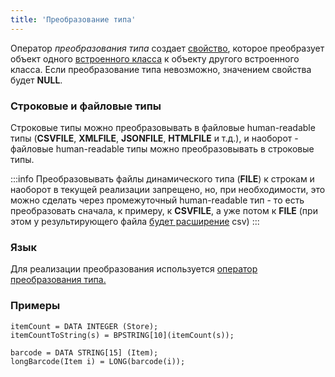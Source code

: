 ```yaml
---
title: 'Преобразование типа'
---
```


Оператор *преобразования типа* создает [свойство](Properties.md), которое преобразует объект одного [встроенного класса](Built-in_classes.md) к объекту другого встроенного класса. Если преобразование типа невозможно, значением свойства будет **NULL**.

### Строковые и файловые типы

Строковые типы можно преобразовывать в файловые human-readable типы (**CSVFILE**, **XMLFILE**, **JSONFILE**, **HTMLFILE** и т.д.), и наоборот - файловые human-readable типы можно преобразовывать в строковые типы.


:::info
Преобразовывать файлы динамического типа (**FILE**) к строкам и наоборот в текущей реализации запрещено, но, при необходимости, это можно сделать через промежуточный human-readable тип - то есть преобразовать сначала, к примеру, к **CSVFILE**, а уже потом к **FILE** (при этом у результирующего файла [будет расширение](Built-in_classes.md#csv-broken) csv)
:::

### Язык

Для реализации преобразования используется [оператор преобразования типа.](Type_conversion_operator.md)

### Примеры

```lsf
itemCount = DATA INTEGER (Store);
itemCountToString(s) = BPSTRING[10](itemCount(s));

barcode = DATA STRING[15] (Item);
longBarcode(Item i) = LONG(barcode(i));
```
